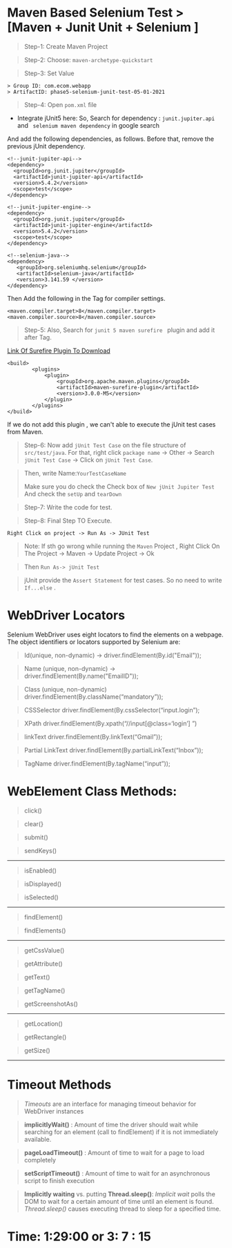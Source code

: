 # Maven Based Selenium Test > [Maven + Junit Unit + Selenium ]

>Step-1: Create Maven Project

>Step-2: Choose: `maven-archetype-quickstart`

>Step-3: Set Value 
```
> Group ID: com.ecom.webapp
> ArtifactID: phase5-selenium-junit-test-05-01-2021
```
>Step-4:  Open `pom.xml` file
- Integrate jUnit5 here:
 So, Search for dependency : `junit.jupiter.api` and ` selenium maven dependency` in google search

And add the following dependencies, as follows. Before that, remove the previous jUnit dependency. 

```
<!--junit-jupiter-api-->
<dependency>
  <groupId>org.junit.jupiter</groupId>
  <artifactId>junit-jupiter-api</artifactId>
  <version>5.4.2</version>
  <scope>test</scope>
</dependency>

<!--junit-jupiter-engine-->
<dependency>
  <groupId>org.junit.jupiter</groupId>
  <artifactId>junit-jupiter-engine</artifactId>
  <version>5.4.2</version>
  <scope>test</scope>
</dependency>

<!--selenium-java-->
<dependency>
   <groupId>org.seleniumhq.selenium</groupId>
   <artifactId>selenium-java</artifactId>
   <version>3.141.59 </version>
</dependency>

```
Then Add the following in the  <Properties> Tag for compiler settings. 

```
<maven.compiler.target>8</maven.compiler.target>
<maven.compiler.source>8</maven.compiler.source>
```

> Step-5: Also, Search for `junit 5 maven surefire ` plugin and add it after <dependencies></dependencies> Tag.

[Link Of Surefire Plugin To Download](https://maven.apache.org/surefire/maven-surefire-plugin/examples/junit-platform.html
)

```
<build>
        <plugins>
            <plugin>
                <groupId>org.apache.maven.plugins</groupId>
                <artifactId>maven-surefire-plugin</artifactId>
                <version>3.0.0-M5</version>
            </plugin>
        </plugins>
</build>

```
If we do not add this plugin , we can't able to execute the jUnit test cases from Maven. 

> Step-6: Now add `jUnit Test Case` on the file structure of `src/test/java`.
For that, right click `package name` -> Other -> Search `jUnit Test Case` -> Click on `jUnit Test Case`.

> Then, write Name:`YourTestCaseName`
> 
> Make sure you do check the Check box of `New jUnit Jupiter Test`  And check the `setUp` and `tearDown`

>Step-7: Write the code for test.

>Step-8: Final Step TO Execute. 
```
Right Click on project -> Run As -> JUnit Test
```
> Note: If sth go wrong while running the `Maven` Project , Right Click On The Project -> Maven -> Update Project -> Ok

> Then `Run As-> jUnit Test`

> jUnit provide the `Assert Statement` for test cases.  So no need to write `If...else` . 

# WebDriver Locators

Selenium WebDriver uses eight locators to find the elements on a webpage. The object identifiers or locators supported by Selenium are:

> Id(unique, non-dynamic) -> driver.findElement(By.id("Email"));

> Name (unique, non-dynamic) -> driver.findElement(By.name("EmailID"));

> Class (unique, non-dynamic) driver.findElement(By.className(“mandatory”));

>CSSSelector driver.findElement(By.cssSelector(“input.login”); 

> XPath driver.findElement(By.xpath(“//input[@class=‘login’]
”)

>linkText driver.findElement(By.linkText(“Gmail”));

> Partial LinkText driver.findElement(By.partialLinkText(“Inbox”));

> TagName driver.findElement(By.tagName(“input”));

# WebElement Class Methods:


> click()

> clear(}

> submit()

> sendKeys()

---
>isEnabled()

>isDisplayed()

>isSelected()
---

>findElement()

>findElements()

---

>getCssValue()

>getAttribute()

>getText()

>getTagName()

>getScreenshotAs()

---
>getLocation()

>getRectangle()

>getSize()

---
# Timeout Methods

> *Timeouts* are an interface for managing timeout behavior for WebDriver instances

>**implicitlyWait()** : Amount of time the driver should wait while searching for an element (call to findElement) if it is not immediately available. 

>**pageLoadTimeout()** : Amount of time to wait for a page to load completely

>**setScriptTimeout()** : Amount of time to wait for an asynchronous script to finish execution

> **Implicitly waiting** vs. putting **Thread.sleep()**: 
>*Implicit wait* polls the DOM to wait for a certain amount of time until an element is found. 
>*Thread.sleep()* causes executing thread to sleep for a specified time. 

# Time: 1:29:00 or 3: 7 : 15

